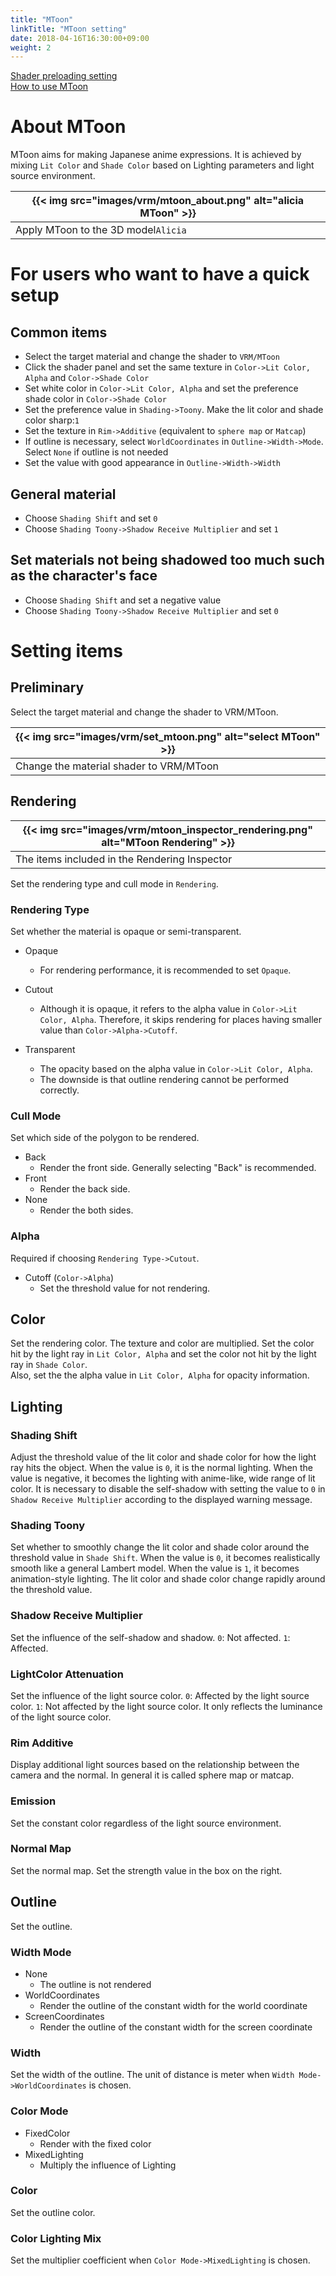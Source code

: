 ```yaml
---
title: "MToon"
linkTitle: "MToon setting"
date: 2018-04-16T16:30:00+09:00
weight: 2
---
```


[Shader preloading setting](../../univrm_install/#shader-preloading-setting)<br>
[How to use MToon](https://www.slideshare.net/VirtualCast/vrm-mtoon)

# About MToon
MToon aims for making Japanese anime expressions. It is achieved by mixing `Lit Color` and `Shade Color` based on Lighting parameters and light source environment. 

|{{< img src="images/vrm/mtoon_about.png" alt="alicia MToon" >}}|
|-----|
|Apply MToon to the 3D model``Alicia``|

# For users who want to have a quick setup
## Common items
- Select the target material and change the shader to `VRM/MToon`
- Click the shader panel and set the same texture in `Color->Lit Color, Alpha` and `Color->Shade Color`
- Set white color in `Color->Lit Color, Alpha` and set the preference shade color in `Color->Shade Color`
- Set the preference value in `Shading->Toony`. Make the lit color and shade color sharp:`1`
- Set the texture in `Rim->Additive` (equivalent to `sphere map` or `Matcap`)
- If outline is necessary, select `WorldCoordinates` in `Outline->Width->Mode`. Select `None` if outline is not needed
- Set the value with good appearance in `Outline->Width->Width`

## General material
- Choose `Shading Shift` and set `0`
- Choose `Shading Toony->Shadow Receive Multiplier` and set `1`

## Set materials not being shadowed too much such as the character's face
- Choose `Shading Shift` and set a negative value
- Choose `Shading Toony->Shadow Receive Multiplier` and set `0`

# Setting items
## Preliminary
Select the target material and change the shader to VRM/MToon.

|{{< img src="images/vrm/set_mtoon.png" alt="select MToon" >}}|
|-----|
|Change the material shader to VRM/MToon|

## Rendering
|{{< img src="images/vrm/mtoon_inspector_rendering.png" alt="MToon Rendering" >}}|
|-----|
|The items included in the Rendering Inspector|

Set the rendering type and cull mode in `Rendering`.

### Rendering Type
Set whether the material is opaque or semi-transparent.

- Opaque
    - For rendering performance, it is recommended to set `Opaque`.
- Cutout
    - Although it is opaque, it refers to the alpha value in `Color->Lit Color, Alpha`. Therefore, it skips rendering for places having smaller value than `Color->Alpha->Cutoff`.

- Transparent
    - The opacity based on the alpha value in `Color->Lit Color, Alpha`. 
    - The downside is that outline rendering cannot be performed correctly.

### Cull Mode
Set which side of the polygon to be rendered.

- Back
    - Render the front side. Generally selecting "Back" is recommended.
- Front
    - Render the back side.
- None
    - Render the both sides.

### Alpha
Required if choosing `Rendering Type->Cutout`.

- Cutoff (`Color->Alpha`)
    - Set the threshold value for not rendering.

## Color
Set the rendering color.
The texture and color are multiplied.
Set the color hit by the light ray in `Lit Color, Alpha` and set the color not hit by the light ray in `Shade Color`.  
Also, set the the alpha value in `Lit Color, Alpha` for opacity information.

## Lighting
### Shading Shift
Adjust the threshold value of the lit color and shade color for how the light ray hits the object.
When the value is `0`, it is the normal lighting.
When the value is negative, it becomes the lighting with anime-like, wide range of lit color. 
It is necessary to disable the self-shadow with setting the value to `0` in `Shadow Receive Multiplier` according to the displayed warning message.

### Shading Toony
Set whether to smoothly change the lit color and shade color around the threshold value in `Shade Shift`.
When the value is `0`, it becomes realistically smooth like a general Lambert model.
When the value is `1`, it becomes animation-style lighting. The lit color and shade color change rapidly around the threshold value.

### Shadow Receive Multiplier
Set the influence of the self-shadow and shadow.
``0``: Not affected.
``1``: Affected.

### LightColor Attenuation
Set the influence of the light source color.
``0``: Affected by the light source color.
``1``: Not affected by the light source color. It only reflects the luminance of the light source color.

### Rim Additive
Display additional light sources based on the relationship between the camera and the normal.
In general it is called sphere map or matcap.

### Emission
Set the constant color regardless of the light source environment.

### Normal Map
Set the normal map.
Set the strength value in the box on the right.

## Outline
Set the outline.

### Width Mode
- None
    - The outline is not rendered
- WorldCoordinates
    - Render the outline of the constant width for the world coordinate
- ScreenCoordinates
    - Render the outline of the constant width for the screen coordinate

### Width
Set the width of the outline.
The unit of distance is meter when `Width Mode->WorldCoordinates` is chosen.

### Color Mode
- FixedColor
    - Render with the fixed color
- MixedLighting
    - Multiply the influence of Lighting

### Color
Set the outline color.

### Color Lighting Mix
Set the multiplier coefficient when `Color Mode->MixedLighting` is chosen.